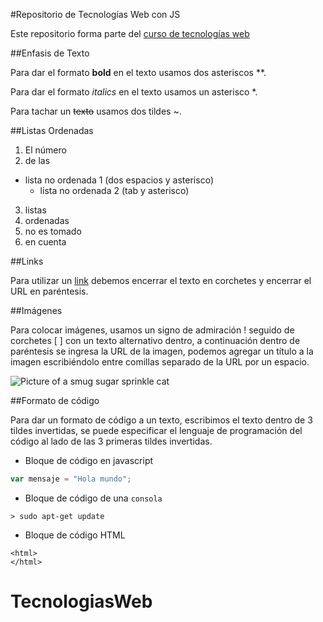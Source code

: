 #Repositorio de Tecnologías Web con JS

Este repositorio forma parte del [curso de tecnologías web](https://github.com/adrianeguez/Tec_Web_Js_2016_B)

##Enfasis de Texto

Para dar el formato **bold** en el texto usamos dos asteriscos **.

Para dar el formato *italics* en el texto usamos un asterisco *.

Para tachar un ~~texto~~ usamos dos tildes ~.

##Listas Ordenadas

1. El número
2. de las
 * lista no ordenada 1 (dos espacios y asterisco)
    * lista no ordenada 2 (tab y asterisco)
3. listas
2. ordenadas
5. no es tomado
1. en cuenta

##Links

Para utilizar un [link](https://github.com/adrianeguez/Tec_Web_Js_2016_B) debemos encerrar el texto en corchetes y encerrar el URL en paréntesis.

##Imágenes

Para colocar imágenes, usamos un signo de admiración ! seguido de corchetes [ ] con un texto alternativo dentro, a continuación dentro de paréntesis se ingresa la URL de la imagen, podemos agregar un título a la imagen escribiéndolo entre comillas separado de la URL por un espacio.

![Picture of a smug sugar sprinkle cat](http://orig13.deviantart.net/90a6/f/2016/088/0/f/profile_picture_by_mcsadat-d9x0fh6.jpg "Best pet")

##Formato de código

Para dar un formato de código a un texto, escribimos el texto dentro de 3 tildes invertidas, se puede especificar el lenguaje de programación del código al lado de las 3 primeras tildes invertidas.

* Bloque de código en javascript

```javascript
var mensaje = "Hola mundo";
```

* Bloque de código de una `consola`

```
> sudo apt-get update
```

* Bloque de código HTML
```
<html>
</html>
```

# TecnologiasWeb